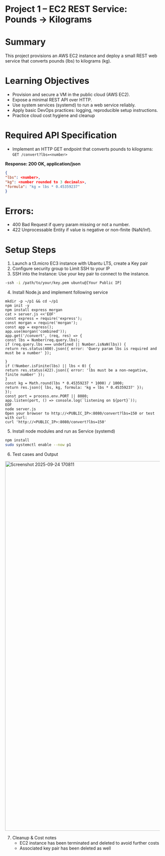 # Project 1 – EC2 REST Service: Pounds → Kilograms

# Summary
This project provisions an AWS EC2 instance and deploy a small REST web service that converts pounds (lbs) to kilograms (kg).

# Learning Objectives
- Provision and secure a VM in the public cloud (AWS EC2).
- Expose a minimal REST API over HTTP.
- Use system services (systemd) to run a web service reliably.
- Apply basic DevOps practices: logging, reproducible setup instructions.
- Practice cloud cost hygiene and cleanup
# Required API Specification

- Implement an HTTP GET endpoint that converts pounds to kilograms:
  `GET /convert?lbs=<number>`

**Response: 200 OK, application/json**
```json
{
"lbs": <number>,
"kg": <number rounded to 3 decimals>,
"formula": "kg = lbs * 0.45359237"
}
```
# Errors:
- 400 Bad Request if query param missing or not a number.
- 422 Unprocessable Entity if value is negative or non-finite (NaN/Inf).

# Setup Steps 

1. Launch a t3.micro EC3 instance with Ubantu LTS, create a Key pair
2. Configure security group to Limit SSH to your IP
3. SSH into the Instance: Use your key pair to connect to the instance.
 ```bash
 -ssh -i /path/to/your/key.pem ubuntu@[Your Public IP]
```
4. Install Node.js and implement following service
```
mkdir -p ~/p1 && cd ~/p1
npm init -y
npm install express morgan
cat > server.js <<'EOF'
const express = require('express');
const morgan = require('morgan');
const app = express();
app.use(morgan('combined'));
app.get('/convert', (req, res) => {
const lbs = Number(req.query.lbs);
if (req.query.lbs === undefined || Number.isNaN(lbs)) {
return res.status(400).json({ error: 'Query param lbs is required and must be a number' });

}
if (!Number.isFinite(lbs) || lbs < 0) {
return res.status(422).json({ error: 'lbs must be a non-negative, finite number' });
}
const kg = Math.round(lbs * 0.45359237 * 1000) / 1000;
return res.json({ lbs, kg, formula: 'kg = lbs * 0.45359237' });
});
const port = process.env.PORT || 8080;
app.listen(port, () => console.log(`listening on ${port}`));
EOF
node server.js
Open your browser to http://<PUBLIC_IP>:8080/convert?lbs=150 or test with curl:
curl 'http://<PUBLIC_IP>:8080/convert?lbs=150'
```
5. Install node modules and run as Service (systemd)
  ```bash
 npm install
sudo systemctl enable --now p1
```
6. Test cases and Output
<img width="1920" height="1200" alt="Screenshot 2025-09-24 170811" src="https://github.com/user-attachments/assets/c507ed0c-91d9-498c-b6c8-650ef51bd594" />

7. Cleanup & Cost notes
   - EC2 instance has been terminated and deleted to avoid further costs
   - Associated key pair has been deleted as well

